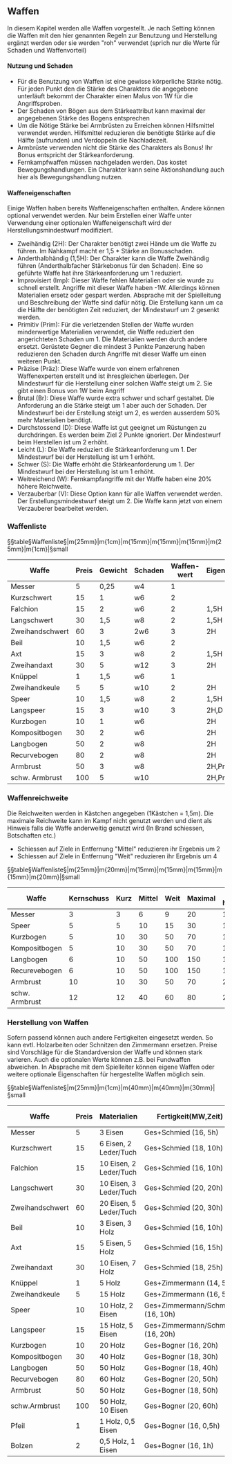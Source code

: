 ## Waffen

In diesem Kapitel werden alle Waffen vorgestellt. Je nach Setting können die Waffen mit den hier genannten Regeln
zur Benutzung und Herstellung ergänzt werden oder sie werden "roh" verwendet (sprich nur die Werte für Schaden und
Waffenvorteil)

#### Nutzung und Schaden

* Für die Benutzung von Waffen ist eine gewisse körperliche Stärke nötig. Für jeden Punkt den die Stärke des
Charakters die angegebene unterläuft bekommt der Charakter einen Malus von 1W für die Angriffsproben.
* Der Schaden von Bögen aus dem Stärkeattribut kann maximal der angegebenen Stärke des Bogens entsprechen
* Um die Nötige Stärke bei Armbrüsten zu Erreichen können Hilfsmittel verwendet werden. Hilfsmittel reduzieren die
benötigte Stärke auf die Hälfte (aufrunden) und Verdoppeln die Nachladezeit.
* Armbrüste verwenden nicht die Stärke des Charakters als Bonus! Ihr Bonus entspricht der Stärkeanforderung.
* Fernkampfwaffen müssen nachgeladen werden. Das kostet Bewegungshandlungen. Ein Charakter kann seine Aktionshandlung
auch hier als Bewegungshandlung nutzen.

#### Waffeneigenschaften

Einige Waffen haben bereits Waffeneigenschaften enthalten. Andere können optional verwendet werden. Nur beim
Erstellen einer Waffe unter Verwendung einer optionalen Waffeneigenschaft wird der Herstellungsmindestwurf modifiziert.

* Zweihändig (2H): Der Charakter benötigt zwei Hände um die Waffe zu führen. Im Nahkampf macht er 1,5 * Stärke an
Bonusschaden.
* Anderthalbhändig (1,5H): Der Charakter kann die Waffe Zweihändig führen (Anderthalbfacher Stärkebonus für den Schaden).
Eine so geführte Waffe hat ihre Stärkeanforderung um 1 reduziert.
* Improvisiert (Imp): Dieser Waffe fehlen Materialien oder sie wurde zu schnell erstellt. Angriffe mit dieser Waffe haben
-1W. Allerdings können Materialien ersetz oder gespart werden. Absprache mit der Spielleitung und Beschreibung der
Waffe sind dafür nötig. Die Erstellung kann um ca die Hälfte der benötigten Zeit reduziert, der Mindestwurf um
2 gesenkt werden.
* Primitiv (Prim): Für die verletzenden Stellen der Waffe wurden minderwertige Materialien verwendet, die Waffe reduziert den
angerichteten Schaden um 1. Die Materialien werden durch andere ersetzt. Gerüstete Gegner die mindest 3 Punkte Panzerung
haben reduzieren den Schaden durch Angriffe mit dieser Waffe um einen weiteren Punkt.
* Präzise (Präz): Diese Waffe wurde von einem erfahrenen Waffenexperten erstellt und ist ihresgleichen überlegen. Der
Mindestwurf für die Herstellung einer solchen Waffe steigt um 2. Sie gibt einen Bonus von 1W beim Angriff
* Brutal (Br): Diese Waffe wurde extra schwer und scharf gestaltet. Die Anforderung an die Stärke steigt um 1 aber auch
der Schaden. Der Mindestwurf bei der Erstellung steigt um 2, es werden ausserdem 50% mehr Materialien benötigt.
* Durchstossend (D): Diese Waffe ist gut geeignet um Rüstungen zu durchdringen. Es werden beim Ziel 2 Punkte ignoriert.
Der Mindestwurf beim Herstellen ist um 2 erhöht.
* Leicht (L): Die Waffe reduziert die Stärkeanforderung um 1. Der Mindestwurf bei der Herstellung ist um 1 erhöht.
* Schwer (S): Die Waffe erhöht die Stärkeanforderung um 1. Der Mindestwurf bei der Herstellung ist um 1 erhöht.
* Weitreichend (W): Fernkampfangriffe mit der Waffe haben eine 20% höhere Reichweite.
* Verzauberbar (V): Diese Option kann für alle Waffen verwendet werden. Der Erstellungsmindestwurf steigt um 2. Die
Waffe kann jetzt von einem Verzauberer bearbeitet werden.

### Waffenliste

§§table§Waffenliste§|m{25mm}|m{1cm}|m{15mm}|m{15mm}|m{15mm}|m{25mm}|m{1cm}|§small

| Waffe | Preis | Gewicht | Schaden| Waffen- wert | Eigenschaften | Stärke |
|-------|-------|---------|--------|------------|---------------|--------|
| Messer | 5 | 0,25 | w4 | 1 | | 1 |
| Kurzschwert | 15 | 1 | w6 | 2 | | 2 |
| Falchion | 15 | 2 | w6 | 2 | 1,5H | 3 |
| Langschwert | 30 | 1,5 | w8 | 2 | 1,5H | 3 |
| Zweihandschwert | 60 | 3 | 2w6 | 3 | 2H | 3 |
| Beil | 10 | 1,5 | w6 | 2 | | 3 |
| Axt | 15 | 3 | w8 | 2 | 1,5H | 4 |
| Zweihandaxt | 30  | 5 | w12 | 3 | 2H | 4 |
| Knüppel | 1 | 1,5 | w6 | 1 | | 2 |
| Zweihandkeule | 5 | 5 | w10 | 2 | 2H | 4 |
| Speer | 10 | 1,5 | w8 | 2 | 1,5H | 3 |
| Langspeer | 15 | 3 | w10 | 3 | 2H,D | 3 |
| Kurzbogen | 10 | 1 | w6 | | 2H | 2 |
| Kompositbogen | 30 | 2 | w6 | | 2H | 3 |
| Langbogen | 50 | 2 | w8 | | 2H | 3 |
| Recurvebogen | 80 | 2 | w8 | | 2H | 4 |
| Armbrust | 50 | 3 | w8 | | 2H,Präz | 4 |
| schw. Armbrust | 100 | 5 | w10 | | 2H,Präz,D | 6 |

### Waffenreichweite

Die Reichweiten werden in Kästchen angegeben (1Kästchen = 1,5m). Die maximale Reichweite kann im Kampf nicht genutzt
werden und dient als Hinweis falls die Waffe anderweitig genutzt wird (In Brand schiessen, Botschaften etc.)

* Schiessen auf Ziele in Entfernung "Mittel" reduzieren ihr Ergebnis um 2
* Schiessen auf Ziele in Entfernung "Weit" reduzieren ihr Ergebnis um 4

§§table§Waffenliste§|m{25mm}|m{20mm}|m{15mm}|m{15mm}|m{15mm}|m{15mm}|m{20mm}|§small

| Waffe | Kernschuss | Kurz | Mittel | Weit | Maximal | Nachlade- handlungen |
|-------|------------|------|--------|------|---------|--------------------|
| Messer | 3 | 3 | 6 | 9 | 20 | 1 |
| Speer | 5 | 5 | 10 | 15 | 30 | 1 |
| Kurzbogen | 5 | 10 | 30 | 50 | 70 | 1 |
| Kompositbogen | 5 | 10 | 30 | 50 | 70 | 1 |
| Langbogen | 6 | 10 | 50 | 100 | 150 | 1 |
| Recurevebogen | 6 | 10 | 50 | 100 | 150 | 1 |
| Armbrust | 10 | 10 | 30 | 50 | 70 | 2 |
| schw. Armbrust | 12 | 12 | 40 | 60 | 80 | 2 |

### Herstellung von Waffen

Sofern passend können auch andere Fertigkeiten eingesetzt werden. So kann evtl. Holzarbeiten oder Schnitzen den Zimmermann
ersetzen. Preise sind Vorschläge für die Standardversion der Waffe und können stark varieren. Auch die optionalen
Werte können z.B. bei Fundwaffen abweichen. In Absprache mit dem Spielleiter können eigene Waffen oder weitere optionale
Eigenschaften für hergestellte Waffen möglich sein.

§§table§Waffenliste§|m{25mm}|m{1cm}|m{40mm}|m{40mm}|m{30mm}|§small

| Waffe | Preis | Materialien | Fertigkeit(MW,Zeit) | optionale Eigenschaften |
|-------|-------|-------------|---------------------|-------------------------|
| Messer | 5 | 3 Eisen | Ges+Schmied (16, 5h) | Imp,Prim,Präz,D |
| Kurzschwert| 15 | 6 Eisen, 2 Leder/Tuch | Ges+Schmied (18, 10h) | Imp,Präz,D |
| Falchion | 15 | 10 Eisen, 2 Leder/Tuch | Ges+Schmied (16, 10h) | Imp,Br |
| Langschwert | 30 | 10 Eisen, 3 Leder/Tuch | Ges+Schmied (20, 20h) | Präz,D |
| Zweihandschwert | 60 | 20 Eisen, 5 Leder/Tuch | Ges+Schmied (20, 30h) | Br,D |
| Beil | 10 | 3 Eisen, 3 Holz | Ges+Schmied (16, 10h) | Imp,Prim,Br |
| Axt | 15 | 5 Eisen, 5 Holz | Ges+Schmied (16, 15h) | Imp,Prim,Br |
| Zweihandaxt | 30 | 10 Eisen, 7 Holz | Ges+Schmied (18, 25h) | Prim,Br |
| Knüppel | 1 | 5 Holz | Ges+Zimmermann (14, 5h) | Prim,Imp,Br |
| Zweihandkeule | 5 | 15 Holz | Ges+Zimmermann (16, 5h | Prim,Imp,Br |
| Speer | 10 | 10 Holz, 2 Eisen | Ges+Zimmermann/Schmied (16, 10h) | Prim,Imp,D |
| Langspeer | 15 | 15 Holz, 5 Eisen | Ges+Zimmermann/Schmied (16, 20h) | Prim,Imp |
| Kurzbogen | 10 | 20 Holz | Ges+Bogner (16, 20h) | Prim,Imp,L,S |
| Kompositbogen | 30 | 40 Holz | Ges+Bogner (18, 30h) | L,S |
| Langbogen | 50 | 50 Holz | Ges+Bogner (18, 40h) | L,S |
| Recurvebogen | 80 | 60 Holz | Ges+Bogner (20, 50h) | L,S |
| Armbrust | 50 | 50 Holz | Ges+Bogner (18, 50h) | |
| schw.Armbrust | 100 | 50 Holz, 10 Eisen | Ges+Bogner (20, 60h) | |
| Pfeil | 1 | 1 Holz, 0,5 Eisen | Ges+Bogner (16, 0,5h) | Imp,Prim,Br,W |
| Bolzen | 2 | 0,5 Holz, 1 Eisen | Ges+Bogner (16, 1h) | Br,D |

